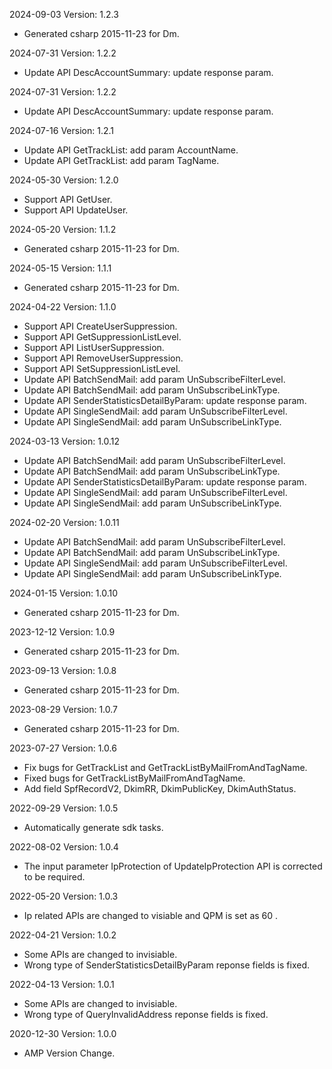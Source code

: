 2024-09-03 Version: 1.2.3
- Generated csharp 2015-11-23 for Dm.

2024-07-31 Version: 1.2.2
- Update API DescAccountSummary: update response param.


2024-07-31 Version: 1.2.2
- Update API DescAccountSummary: update response param.


2024-07-16 Version: 1.2.1
- Update API GetTrackList: add param AccountName.
- Update API GetTrackList: add param TagName.


2024-05-30 Version: 1.2.0
- Support API GetUser.
- Support API UpdateUser.


2024-05-20 Version: 1.1.2
- Generated csharp 2015-11-23 for Dm.

2024-05-15 Version: 1.1.1
- Generated csharp 2015-11-23 for Dm.

2024-04-22 Version: 1.1.0
- Support API CreateUserSuppression.
- Support API GetSuppressionListLevel.
- Support API ListUserSuppression.
- Support API RemoveUserSuppression.
- Support API SetSuppressionListLevel.
- Update API BatchSendMail: add param UnSubscribeFilterLevel.
- Update API BatchSendMail: add param UnSubscribeLinkType.
- Update API SenderStatisticsDetailByParam: update response param.
- Update API SingleSendMail: add param UnSubscribeFilterLevel.
- Update API SingleSendMail: add param UnSubscribeLinkType.


2024-03-13 Version: 1.0.12
- Update API BatchSendMail: add param UnSubscribeFilterLevel.
- Update API BatchSendMail: add param UnSubscribeLinkType.
- Update API SenderStatisticsDetailByParam: update response param.
- Update API SingleSendMail: add param UnSubscribeFilterLevel.
- Update API SingleSendMail: add param UnSubscribeLinkType.


2024-02-20 Version: 1.0.11
- Update API BatchSendMail: add param UnSubscribeFilterLevel.
- Update API BatchSendMail: add param UnSubscribeLinkType.
- Update API SingleSendMail: add param UnSubscribeFilterLevel.
- Update API SingleSendMail: add param UnSubscribeLinkType.


2024-01-15 Version: 1.0.10
- Generated csharp 2015-11-23 for Dm.

2023-12-12 Version: 1.0.9
- Generated csharp 2015-11-23 for Dm.

2023-09-13 Version: 1.0.8
- Generated csharp 2015-11-23 for Dm.

2023-08-29 Version: 1.0.7
- Generated csharp 2015-11-23 for Dm.

2023-07-27 Version: 1.0.6
- Fix bugs for GetTrackList and GetTrackListByMailFromAndTagName.
- Fixed bugs for GetTrackListByMailFromAndTagName.
- Add field SpfRecordV2, DkimRR, DkimPublicKey, DkimAuthStatus.

2022-09-29 Version: 1.0.5
- Automatically generate sdk tasks.

2022-08-02 Version: 1.0.4
- The input parameter IpProtection of UpdateIpProtection API  is corrected to be required. 

2022-05-20 Version: 1.0.3
- Ip related APIs are changed to visiable and QPM is set as 60 .

2022-04-21 Version: 1.0.2
- Some APIs are changed to invisiable.
- Wrong type of SenderStatisticsDetailByParam reponse fields is fixed.

2022-04-13 Version: 1.0.1
- Some APIs are changed to invisiable.
- Wrong type of QueryInvalidAddress reponse fields is fixed.

2020-12-30 Version: 1.0.0
- AMP Version Change.


